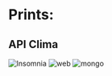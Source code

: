 # Prints:
## API Clima

![Insomnia](https://github.com/giovanna252gabriela/trabalho_apw/assets/125416536/0e21a808-2334-4ed5-b38f-ac73362e23e1)
![web](https://github.com/giovanna252gabriela/trabalho_apw/assets/125416536/6f5475cb-941a-4842-8d25-ad332a88ff74)
![mongo](https://github.com/giovanna252gabriela/trabalho_apw/assets/125416536/5ca9ff39-8d47-42de-94f6-83eeca894c84)
